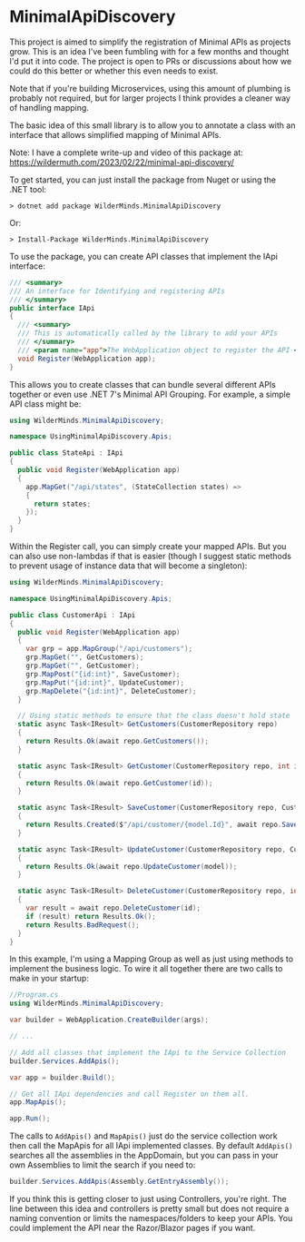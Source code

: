 # MinimalApiDiscovery

This project is aimed to simplify the registration of Minimal APIs 
as projects grow. This is an idea I've been fumbling with for a few 
months and thought I'd put it into code. The project is open to PRs 
or discussions about how we could do this better or whether this 
even needs to exist. 

Note that if you're building Microservices, using this amount of 
plumbing is probably not required, but for larger projects I think 
provides a cleaner way of handling mapping.

The basic idea of this small library is to allow you to annotate 
a class with an interface that allows simplified mapping of Minimal APIs.

Note: I have a complete write-up and video of this package at: https://wildermuth.com/2023/02/22/minimal-api-discovery/

To get started, you can just install the package from Nuget or using the .NET tool:

```
> dotnet add package WilderMinds.MinimalApiDiscovery
```

Or:

```
> Install-Package WilderMinds.MinimalApiDiscovery
```

To use the package, you can create API classes that implement the IApi interface:

```csharp
/// <summary>
/// An interface for Identifying and registering APIs
/// </summary>
public interface IApi
{
  /// <summary>
  /// This is automatically called by the library to add your APIs
  /// </summary>
  /// <param name="app">The WebApplication object to register the API </param>
  void Register(WebApplication app);
}
```

This allows you to create classes that can bundle several different APIs together or even use .NET 7's Minimal API Grouping. For example, a simple API class might be:

```csharp
using WilderMinds.MinimalApiDiscovery;

namespace UsingMinimalApiDiscovery.Apis;

public class StateApi : IApi
{
  public void Register(WebApplication app)
  {
    app.MapGet("/api/states", (StateCollection states) =>
    {
      return states;
    });
  }
}
```

Within the Register call, you can simply create your mapped APIs. But 
you can also use non-lambdas if that is easier (though I suggest static methods
to prevent usage of instance data that will become a singleton):

```csharp
using WilderMinds.MinimalApiDiscovery;

namespace UsingMinimalApiDiscovery.Apis;

public class CustomerApi : IApi
{
  public void Register(WebApplication app)
  {
    var grp = app.MapGroup("/api/customers");
    grp.MapGet("", GetCustomers);
    grp.MapGet("", GetCustomer);
    grp.MapPost("{id:int}", SaveCustomer);
    grp.MapPut("{id:int}", UpdateCustomer);
    grp.MapDelete("{id:int}", DeleteCustomer);
  }

  // Using static methods to ensure that the class doesn't hold state
  static async Task<IResult> GetCustomers(CustomerRepository repo)
  {
    return Results.Ok(await repo.GetCustomers());
  }

  static async Task<IResult> GetCustomer(CustomerRepository repo, int id)
  {
    return Results.Ok(await repo.GetCustomer(id));
  }

  static async Task<IResult> SaveCustomer(CustomerRepository repo, Customer model)
  {
    return Results.Created($"/api/customer/{model.Id}", await repo.SaveCustomer(model));
  }

  static async Task<IResult> UpdateCustomer(CustomerRepository repo, Customer model)
  {
    return Results.Ok(await repo.UpdateCustomer(model));
  }

  static async Task<IResult> DeleteCustomer(CustomerRepository repo, int id)
  {
    var result = await repo.DeleteCustomer(id);
    if (result) return Results.Ok();
    return Results.BadRequest();
  }
}
```

In this example, I'm using a Mapping Group as well as just using methods to implement the business logic. To wire it all together there are two calls to make in your startup:

```csharp
//Program.cs
using WilderMinds.MinimalApiDiscovery;

var builder = WebApplication.CreateBuilder(args);

// ...

// Add all classes that implement the IApi to the Service Collection
builder.Services.AddApis();

var app = builder.Build();

// Get all IApi dependencies and call Register on them all.
app.MapApis();

app.Run();
```

The calls to `AddApis()` and `MapApis()` just do the service collection work then call the MapApis for all IApi implemented classes. By default `AddApis()` searches all the assemblies in the AppDomain, but you can pass in your own Assemblies to limit the search if you need to:

```csharp
builder.Services.AddApis(Assembly.GetEntryAssembly());
```

If you think this is getting closer to just using Controllers, you're right. The line between this idea and controllers is pretty small but does not require a naming convention or limits the namespaces/folders to keep your APIs. You could implement the API near the Razor/Blazor pages if you want. 

